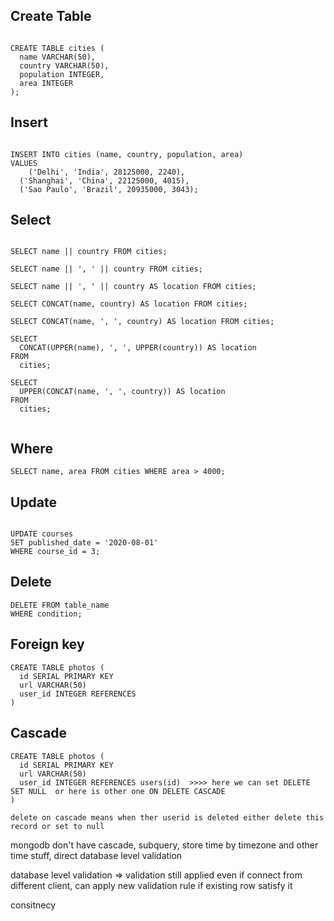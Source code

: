 ## Create Table
```

CREATE TABLE cities (
  name VARCHAR(50), 
  country VARCHAR(50),
  population INTEGER,
  area INTEGER
);

```

## Insert 

```

INSERT INTO cities (name, country, population, area)
VALUES 
	('Delhi', 'India', 28125000, 2240),
  ('Shanghai', 'China', 22125000, 4015),
  ('Sao Paulo', 'Brazil', 20935000, 3043);

```

## Select

```

SELECT name || country FROM cities;

SELECT name || ', ' || country FROM cities;

SELECT name || ', ' || country AS location FROM cities;

SELECT CONCAT(name, country) AS location FROM cities;

SELECT CONCAT(name, ', ', country) AS location FROM cities;

SELECT
  CONCAT(UPPER(name), ', ', UPPER(country)) AS location
FROM
  cities;

SELECT
  UPPER(CONCAT(name, ', ', country)) AS location
FROM
  cities;
  
  ```

## Where

```
SELECT name, area FROM cities WHERE area > 4000;
```


## Update

```

UPDATE courses
SET published_date = '2020-08-01' 
WHERE course_id = 3;

```
## Delete

```
DELETE FROM table_name
WHERE condition;
```

## Foreign key

```
CREATE TABLE photos (
  id SERIAL PRIMARY KEY
  url VARCHAR(50)
  user_id INTEGER REFERENCES 
)

```

## Cascade

```
CREATE TABLE photos (
  id SERIAL PRIMARY KEY
  url VARCHAR(50)
  user_id INTEGER REFERENCES users(id)  >>>> here we can set DELETE SET NULL  or here is other one ON DELETE CASCADE
)

delete on cascade means when ther userid is deleted either delete this record or set to null

```



mongodb don't have cascade, subquery, store time by timezone and other time stuff, direct database level validation

database level validation => 
  validation still applied even if connect from different client, 
  can apply new validation rule if existing row satisfy it

consitnecy






